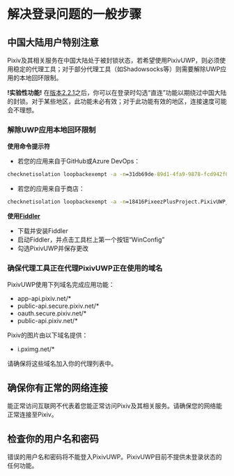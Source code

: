 # 解决登录问题的一般步骤
## 中国大陆用户特别注意

Pixiv及其相关服务在中国大陆处于被封锁状态，若希望使用PixivUWP，则必须使用稳定的代理工具；对于部分代理工具（如Shadowsocks等）则需要解除UWP应用的本地回环限制。

**!实验性功能!** 在[版本2.2.1](https://github.com/tobiichiamane/pixivfs-uwp/tree/v2.2.1)之后，你可以在登录时勾选“直连”功能以期绕过中国大陆的封锁。对于某些地区，此功能未必有效；对于此功能有效的地区，连接速度可能会不理想。

### 解除UWP应用本地回环限制

**使用命令提示符**

- 若您的应用来自于GitHub或Azure DevOps：
```cmd
checknetisolation loopbackexempt -a -n=31db69de-89d1-4fa9-9878-fcd942f090ca_5v6yvh15ag700
```

- 若您的应用来自于商店：
```cmd
checknetisolation loopbackexempt -a -n=18416PixeezPlusProject.PixivUWP_fsr1r9g7nfjfw
```

**使用[Fiddler](https://www.telerik.com/fiddler)**

- 下载并安装Fiddler
- 启动Fiddler，并点击工具栏上第一个按钮“WinConfig”
- 勾选PixivUWP并保存更改

### 确保代理工具正在代理PixivUWP正在使用的域名

PixivUWP使用下列域名完成应用功能：

- app-api.pixiv.net/*
- public-api.secure.pixiv.net/*
- oauth.secure.pixiv.net/*
- public-api.pixiv.net/*

Pixiv的图片由以下域名提供：

- i.pximg.net/*

请确保将这些域名加入你的代理列表中。

## 确保你有正常的网络连接

能正常访问互联网不代表着您能正常访问Pixiv及其相关服务。请确保您的网络能正常连接至Pixiv。

## 检查你的用户名和密码

错误的用户名和密码将不能登入PixivUWP。PixivUWP目前不提供未登录状态的任何功能。
